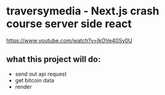 # traversymedia - Next.js crash course server side react

https://www.youtube.com/watch?v=IkOVe40Sy0U

## what this project will do:

- send out api request
- get bitcoin data
- render
